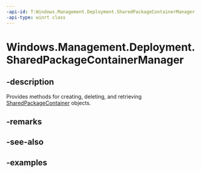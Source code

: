 ```yaml
---
-api-id: T:Windows.Management.Deployment.SharedPackageContainerManager
-api-type: winrt class
---
```


# Windows.Management.Deployment.SharedPackageContainerManager

<!--
public sealed class SharedPackageContainerManager
-->


## -description

Provides methods for creating, deleting, and retrieving [SharedPackageContainer](sharedpackagecontainer.md) objects.

## -remarks

## -see-also

## -examples


